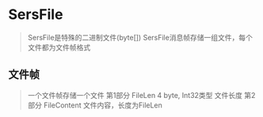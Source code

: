 ﻿# SersFile
>SersFile是特殊的二进制文件(byte[])
SersFile消息帧存储一组文件，每个文件都为文件帧格式


## 文件帧
>一个文件帧存储一个文件
              第1部分 FileLen          4 byte,  Int32类型 文件长度
              第2部分 FileContent      文件内容，长度为FileLen
